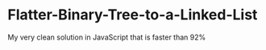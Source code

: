 # Flatter-Binary-Tree-to-a-Linked-List
My very clean solution in JavaScript that is faster than 92%
